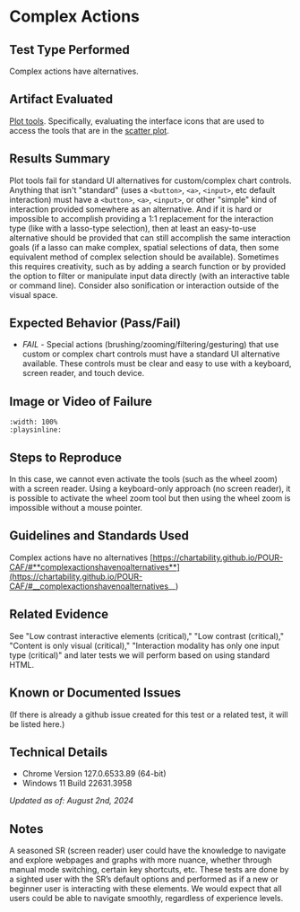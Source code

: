 # Complex Actions

## Test Type Performed

Complex actions have alternatives.

## Artifact Evaluated

[Plot tools](https://docs.bokeh.org/en/latest/docs/user_guide/interaction/tools.html#ug-interaction-tools). Specifically, evaluating the interface icons that are used to access the tools that are in the [scatter plot](https://quansight-labs.github.io/bokeh-a11y-audit/#_ts1723552414769).

## Results Summary

Plot tools fail for standard UI alternatives for custom/complex chart controls. Anything that isn't "standard" (uses a `<button>`, `<a>`, `<input>`, etc default interaction) must have a `<button>`, `<a>`, `<input>`, or other "simple" kind of interaction provided somewhere as an alternative. And if it is hard or impossible to accomplish providing a 1:1 replacement for the interaction type (like with a lasso-type selection), then at least an easy-to-use alternative should be provided that can still accomplish the same interaction goals (if a lasso can make complex, spatial selections of data, then some equivalent method of complex selection should be available). Sometimes this requires creativity, such as by adding a search function or by provided the option to filter or manipulate input data directly (with an interactive table or command line). Consider also sonification or interaction outside of the visual space.

## Expected Behavior (Pass/Fail)

- _FAIL_ - Special actions (brushing/zooming/filtering/gesturing) that use custom or complex chart controls must have a standard UI alternative available. These controls must be clear and easy to use with a keyboard, screen reader, and touch device.

## Image or Video of Failure

```{video} ./assets/plot-tools_complex-actions.mp4
:width: 100%
:playsinline:
```

## Steps to Reproduce

In this case, we cannot even activate the tools (such as the wheel zoom) with a screen reader. Using a keyboard-only approach (no screen reader), it is possible to activate the wheel zoom tool but then using the wheel zoom is impossible without a mouse pointer.

## Guidelines and Standards Used

Complex actions have no alternatives [https://chartability.github.io/POUR-CAF/#**complexactionshavenoalternatives**](https://chartability.github.io/POUR-CAF/#__complexactionshavenoalternatives__)

## Related Evidence

See "Low contrast interactive elements (critical)," "Low contrast (critical)," "Content is only visual (critical)," "Interaction modality has only one input type (critical)" and later tests we will perform based on using standard HTML.

## Known or Documented Issues

(If there is already a github issue created for this test or a related test, it will be listed here.)

## Technical Details

- Chrome Version 127.0.6533.89 (64-bit)
- Windows 11 Build 22631.3958

_Updated as of: August 2nd, 2024_

## Notes

A seasoned SR (screen reader) user could have the knowledge to navigate and explore webpages and graphs with more nuance, whether through manual mode switching, certain key shortcuts, etc. These tests are done by a sighted user with the SR’s default options and performed as if a new or beginner user is interacting with these elements. We would expect that all users could be able to navigate smoothly, regardless of experience levels.
